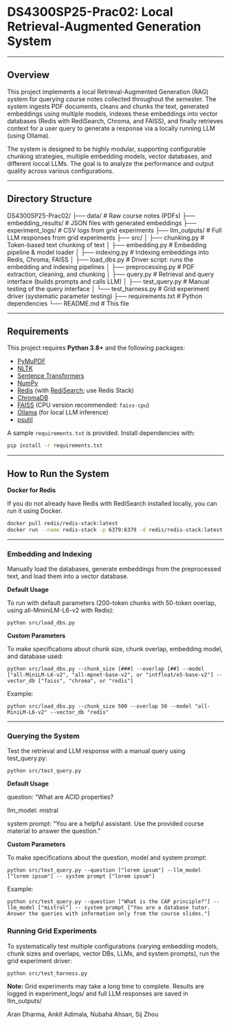 # DS4300SP25-Prac02: Local Retrieval-Augmented Generation System 
---

## Overview 

This project implements a local Retrieval-Augmented Generation (RAG) system for querying course notes collected throughout the semester. The system ingests PDF documents, cleans and chunks the text, generated embeddings using multiple models, indexes these embeddings into vector databases (Redis with RediSearch, Chroma, and FAISS), and finally retrieves context for a user query to generate a response via a locally running LLM (using Ollama).

The system is designed to be highly modular, supporting configurable chunking strategies, multiple embedding models, vector databases, and different loccal LLMs. The goal is to analyze the performance and output quality across various configurations. 

---

## Directory Structure

DS4300SP25-Prac02/ ├── data/ # Raw course notes (PDFs) ├── embedding_results/ # JSON files with generated embeddings ├── experiment_logs/ # CSV logs from grid experiments ├── llm_outputs/ # Full LLM responses from grid experiments ├── src/ │ ├── chunking.py # Token-based text chunking of text │ ├── embedding.py # Embedding pipeline & model loader │ ├── indexing.py # Indexing embeddings into Redis, Chroma, FAISS │ ├── load_dbs.py # Driver script: runs the embedding and indexing pipelines │ ├── preprocessing.py # PDF extraction, cleaning, and chunking │ ├── query.py # Retrieval and query interface (builds prompts and calls LLM) │ ├── test_query.py # Manual testing of the query interface │ └── test_harness.py # Grid experiment driver (systematic parameter testing) ├── requirements.txt # Python dependencies └── README.md # This file

---

## Requirements 

This project requires **Python 3.8+** and the following packages: 

- [PyMuPDF](https://pymupdf.readthedocs.io/)
- [NLTK](https://www.nltk.org/)
- [Sentence Transformers](https://www.sbert.net/)
- [NumPy](https://numpy.org/)
- [Redis](https://redis.io/) (with [RediSearch](https://oss.redislabs.com/redisearch/); use Redis Stack)
- [ChromaDB](https://www.trychroma.com/)
- [FAISS](https://github.com/facebookresearch/faiss) (CPU version recommended: `faiss-cpu`)
- [Ollama](https://ollama.com/) (for local LLM inference)
- [psutil](https://pypi.org/project/psutil/)

A sample `requirements.txt` is provided. Install dependencies with: 

```bash
pip install -r requirements.txt 
```

---

## How to Run the System

**Docker for Redis**

If you do not already have Redis with RediSearch installed locally, you can run it using Docker. 

```bash
docker pull redis/redis-stack:latest
docker run --name redis-stack -p 6379:6379 -d redis/redis-stack:latest
```

---

### Embedding and Indexing 

Manually load the databases, generate embeddings from the preprocessed text, and load them into a vector database. 

**Default Usage**

To run with default parameters (200-token chunks with 50-token overlap, using all-MminiLM-L6-v2 with Redis):

    python src/load_dbs.py

**Custom Parameters**

To make specifications about chunk size, chunk overlap, embedding model, and database used:

    python src/load_dbs.py --chunk_size [###] --overlap [##] --model ["all-MiniLM-L6-v2", "all-mpnet-base-v2", or "intfloat/e5-base-v2"] --vector_db ["faiss", "chroma", or "redis"]

Example:

    python src/load_dbs.py --chunk_size 500 --overlap 50 --model "all-MiniLM-L6-v2" --vector_db "redis"

---

### Querying the System 

Test the retrieval and LLM response with a manual query using test_query.py: 

    python src/test_query.py

**Default Usage**

question: "What are ACID properties?

llm_model: mistral 

system prompt: "You are a helpful assistant. Use the provided course material to answer the question."

**Custom Parameters**

To make specifications about the question, model and system prompt:

    python src/test_query.py --question ["lorem ipsum"] --llm_model ["lorem ipsum"] -- system prompt ["lorem ipsum"]

Example: 

    python src/test_query.py --question ["What is the CAP principle?"] --llm_model ["mistral"] -- system prompt ["You are a database tutor. Answer the queries with information only from the course slides."]


### Running Grid Experiments 

To systematically test multiple configurations (varying embedding models, chunk sizes and overlaps, vector DBs, LLMs, and system prompts), run the grid experiment driver: 

    python src/test_harness.py

**Note:** Grid experiments may take a long time to complete. Results are logged in experiment_logs/ and full LLM responses are saved in llm_outputs/

Aran Dharma, Ankit Adimala, Nubaha Ahsan, Sij Zhou